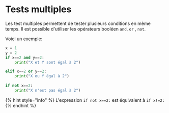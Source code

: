 # Tests multiples

Les test multiples permettent de tester plusieurs conditions en même temps. Il est possible d'utiliser les opérateurs booléen `and`, `or` , `not`.

Voici un exemple:

```python
x = 1
y = 2
if x==2 and y==2:
    print("X et Y sont égal à 2")

elif x==2 or y==2:
    print("X ou Y égal à 2")
        
if not x==2:
    print("X n'est pas égal à 2")
```

{% hint style="info" %}
L'expression `if not x==2:` est équivalent à `if x!=2:`
{% endhint %}
